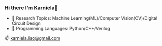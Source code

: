 ### Hi there I'm Karniela👋
- 🌱 Research Topics: Machine Learning(ML)/Computer Vision(CV)/Digital Circuit Design 
- 🔭 Programming Languages: Python/C++/Verilog

📫 karniela.liao@gmail.com
<!--
**Karniela/Karniela** is a ✨ _special_ ✨ repository because its `README.md` (this file) appears on your GitHub profile.

Here are some ideas to get you started:

- 🔭 I’m currently working on ...
- 🌱 I’m currently learning ...
- 👯 I’m looking to collaborate on ...
- 🤔 I’m looking for help with ...
- 💬 Ask me about ...
- 📫 How to reach me: ...
- 😄 Pronouns: ...
- ⚡ Fun fact: ...
-->
